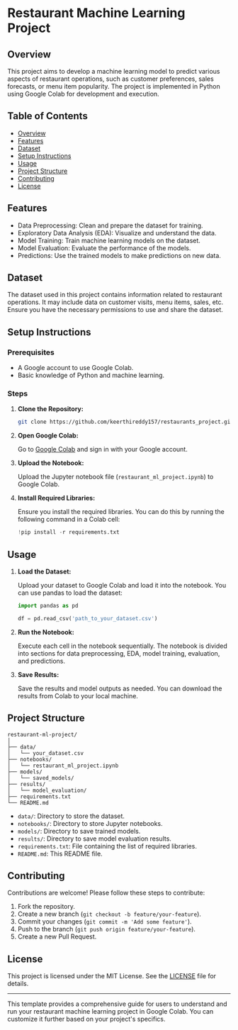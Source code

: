 # Restaurant Machine Learning Project

## Overview

This project aims to develop a machine learning model to predict various aspects of restaurant operations, such as customer preferences, sales forecasts, or menu item popularity. The project is implemented in Python using Google Colab for development and execution.

## Table of Contents

- [Overview](#overview)
- [Features](#features)
- [Dataset](#dataset)
- [Setup Instructions](#setup-instructions)
- [Usage](#usage)
- [Project Structure](#project-structure)
- [Contributing](#contributing)
- [License](#license)

## Features

- Data Preprocessing: Clean and prepare the dataset for training.
- Exploratory Data Analysis (EDA): Visualize and understand the data.
- Model Training: Train machine learning models on the dataset.
- Model Evaluation: Evaluate the performance of the models.
- Predictions: Use the trained models to make predictions on new data.

## Dataset

The dataset used in this project contains information related to restaurant operations. It may include data on customer visits, menu items, sales, etc. Ensure you have the necessary permissions to use and share the dataset.

## Setup Instructions

### Prerequisites

- A Google account to use Google Colab.
- Basic knowledge of Python and machine learning.

### Steps

1. **Clone the Repository:**

   ```sh
   git clone https://github.com/keerthireddy157/restaurants_project.git

2. **Open Google Colab:**

   Go to [Google Colab](https://colab.research.google.com/) and sign in with your Google account.

3. **Upload the Notebook:**

   Upload the Jupyter notebook file (`restaurant_ml_project.ipynb`) to Google Colab.

4. **Install Required Libraries:**

   Ensure you install the required libraries. You can do this by running the following command in a Colab cell:

   ```python
   !pip install -r requirements.txt
   ```

## Usage

1. **Load the Dataset:**

   Upload your dataset to Google Colab and load it into the notebook. You can use pandas to load the dataset:

   ```python
   import pandas as pd

   df = pd.read_csv('path_to_your_dataset.csv')
   ```

2. **Run the Notebook:**

   Execute each cell in the notebook sequentially. The notebook is divided into sections for data preprocessing, EDA, model training, evaluation, and predictions.

3. **Save Results:**

   Save the results and model outputs as needed. You can download the results from Colab to your local machine.

## Project Structure

```plaintext
restaurant-ml-project/
│
├── data/
│   └── your_dataset.csv
├── notebooks/
│   └── restaurant_ml_project.ipynb
├── models/
│   └── saved_models/
├── results/
│   └── model_evaluation/
├── requirements.txt
└── README.md
```

- `data/`: Directory to store the dataset.
- `notebooks/`: Directory to store Jupyter notebooks.
- `models/`: Directory to save trained models.
- `results/`: Directory to save model evaluation results.
- `requirements.txt`: File containing the list of required libraries.
- `README.md`: This README file.

## Contributing

Contributions are welcome! Please follow these steps to contribute:

1. Fork the repository.
2. Create a new branch (`git checkout -b feature/your-feature`).
3. Commit your changes (`git commit -m 'Add some feature'`).
4. Push to the branch (`git push origin feature/your-feature`).
5. Create a new Pull Request.

## License

This project is licensed under the MIT License. See the [LICENSE](LICENSE) file for details.

---

This template provides a comprehensive guide for users to understand and run your restaurant machine learning project in Google Colab. You can customize it further based on your project's specifics.
